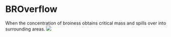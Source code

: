 # BROverflow
When the concentration of broiness obtains critical mass and spills over into surrounding areas.
![](http://giphy.com/gifs/bro-come-JHIs9ykOOSJ8I)
